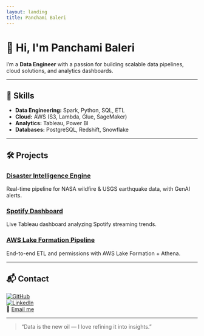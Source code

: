 ```yaml
---
layout: landing
title: Panchami Baleri
---
```

# 👋 Hi, I'm Panchami Baleri

I’m a **Data Engineer** with a passion for building scalable data pipelines, cloud solutions, and analytics dashboards.

---

## 🚀 Skills

- **Data Engineering:** Spark, Python, SQL, ETL
- **Cloud:** AWS (S3, Lambda, Glue, SageMaker)
- **Analytics:** Tableau, Power BI
- **Databases:** PostgreSQL, Redshift, Snowflake

---

## 🛠 Projects

### [Disaster Intelligence Engine](https://github.com/username/disaster-intelligence)
Real-time pipeline for NASA wildfire & USGS earthquake data, with GenAI alerts.

### [Spotify Dashboard](https://github.com/username/spotify-dashboard)
Live Tableau dashboard analyzing Spotify streaming trends.

### [AWS Lake Formation Pipeline](https://github.com/username/aws-lake-formation)
End-to-end ETL and permissions with AWS Lake Formation + Athena.

---

## 📬 Contact

[![GitHub](https://img.shields.io/badge/GitHub-@Balerip-333?style=flat&logo=github&logoColor=white)](https://github.com/Balerip)  
[![LinkedIn](https://img.shields.io/badge/LinkedIn-panchamibaleri-blue?style=flat&logo=linkedin)](https://linkedin.com/in/panchamibaleri)  
📧 [Email me](mailto:panchami.baleri97@gmail.com)

---

> “Data is the new oil — I love refining it into insights.”
